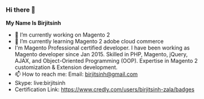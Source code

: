 ### Hi there 👋

**My Name Is Birjitsinh**

- 🔭 I’m currently working on Magento 2
- 🌱 I’m currently learning Magento 2  adobe cloud commerce
- I'm Magento Professional certified developer. I have been working as Magento developer since Jan 2015. Skilled in PHP, Magento, jQuery, AJAX, and Object-Oriented Programming (OOP). Expertise in Magento 2 customization & Extension development.
- 📫 How to reach me: Email: birjitsinh@gmail.com
- Skype: live:birjitsinh
- Certification Link: https://www.credly.com/users/birjitsinh-zala/badges

<!--
**Birjitsinh/Birjitsinh** is a ✨ _special_ ✨ repository because its `README.md` (this file) appears on your GitHub profile.

Here are some ideas to get you started:

- 👯 I’m looking to collaborate on ...
- 🤔 I’m looking for help with ...
- 💬 Ask me about ...
- 😄 Pronouns: ...
- ⚡ Fun fact: ...
-->
